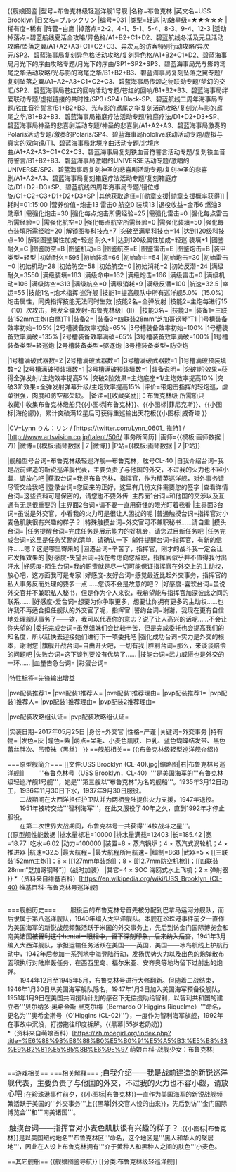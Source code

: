 {{舰娘图鉴
|型号=布鲁克林级轻巡洋舰1号舰
|名称=布鲁克林
|英文名=USS Brooklyn
|日文名=ブルックリン
|编号=031
|类型=轻巡
|初始星级=★★☆☆☆
|稀有度=稀有
|阵营=白鹰
|掉落点=2-2、4-1、5-1、5-4、8-3、9-4、12-3
|活动掉落点=碧蓝航线夏活全攻略/异色格/A1+B2+C1+D2、碧蓝航线冬活及元旦活动攻略/坠落之翼/A1+A2+A3+C1+C2+C3、异次元的访客特别行动攻略/异次元/SP2、碧蓝海事局复刻异色格活动攻略/复刻异色格/A1+B2+C1+D2、碧蓝海事局月光下的序曲攻略专题/月光下的序曲/SP1+SP2+SP3、碧蓝海事局光与影的鸢尾之华活动攻略/光与影的鸢尾之华/B1+B2+B3、碧蓝海事局复刻坠落之翼专题/复刻坠落之翼/A1+A2+A3+C1+C2+C3、碧蓝海事局传颂之物联动专题/梦幻的交汇/SP2、碧蓝海事局苍红的回响活动专题/苍红的回响/B1+B2+B3、碧蓝海事局绊爱联动专题/虚拟链接的共时性/SP3+SP4+Black-SP、碧蓝航线二周年海事局专题/铁血音符誓言/B1+B2+B3、光与影的鸢尾之华复刻活动攻略/复刻光与影的鸢尾之华/B1+B2+B3、碧蓝海事局箱庭疗法活动专题/箱庭疗法/D1+D2+D3+SP、碧蓝海事局神圣的悲喜剧活动专题/神圣的悲喜剧/A1+A2+A3、碧蓝海事局激奏的Polaris活动专题/激奏的Polaris/SP4、碧蓝海事局hololive联动活动专题/虚拟与真实的双向镜/T1、碧蓝海事局北境序曲活动专题/北境序曲/A1+A2+A3+C1+C2+C3、碧蓝海事局复刻铁血音符誓言活动专题/复刻铁血音符誓言/B1+B2+B3、碧蓝海事局激唱的UNIVERSE活动专题/激唱的UNIVERSE/SP2、碧蓝海事局复刻神圣的悲喜剧活动专题/复刻神圣的悲喜剧/A1+A2+A3、碧蓝海事局复刻箱庭疗法活动专题/复刻箱庭疗法/D1+D2+D3+SP、碧蓝航线四周年海事局专题/镜位螺旋/C1+C2+C3+D1+D2+D3+SP
|其他获取途径=[[勋章支援|勋章支援概率获得]]
|耗时=01:15:00
|营养价值=炮击13  雷击0  航空0  装填13
|退役收益=金币6 燃油3 勋章1
|需强化炮击=30
|强化每点炮击所需经验=25
|需强化雷击=0
|强化每点雷击所需经验=0
|需强化航空=0
|强化每点航空所需经验=0
|需强化装填=50
|强化每点装填所需经验=20
|解锁图鉴科技点=7
|突破至满星科技点=14
|达到120级科技点=10
|解锁图鉴属性加成=轻巡 耐久+1
|达到120级属性加成=轻巡 装填+1
|图鉴耐久=C
|图鉴防空=B
|图鉴机动=B
|图鉴航空=E
|图鉴雷击=E
|图鉴炮击=B
|装甲类型=轻型
|初始耐久=595
|初始装填=66
|初始命中=54
|初始炮击=30
|初始雷击=0
|初始机动=28
|初始防空=58
|初始航空=0
|初始消耗=2
|初始反潜=24
|满级耐久=3550
|满级装填=183
|满级命中=162
|满级炮击=166
|满级雷击=0
|满级机动=106
|满级防空=313
|满级航空=0
|满级消耗=9
|满级反潜=100
|航速=32.5
|幸运=55
|技能1名=炮术指挥·巡洋舰
|技能1=提高舰队中所有巡洋舰5.0%（15.0%）炮击属性，同类指挥技能无法同时生效
|技能2名=全弹发射
|技能2=主炮每进行15（10）次攻击，触发全弹发射-布鲁克林级I（II） 
|技能3名=
|技能3=
|装备1=三联装152mm主炮(白鹰)T1
|装备2=
|装备3=四联装28mm“芝加哥钢琴”T1
|1号槽装备效率初始=105%
|2号槽装备效率初始=65%
|3号槽装备效率初始=100%
|1号槽装备效率满破=135%
|2号槽装备效率满破=65%
|3号槽装备效率满破=100%
|1号槽装备类型=轻巡炮
|2号槽装备类型=驱逐炮
|3号槽装备类型=防空炮
<!--鱼雷底座数不代表武器数，不了解的请勿修改数据。-->
|1号槽满破武器数=2
|2号槽满破武器数=1
|3号槽满破武器数=1
|1号槽满破预装填数=2
|2号槽满破预装填数=1
|3号槽满破预装填数=1
|装备说明=
|突破1阶效果=获得全弹发射I/主炮效率提高5%
|突破2阶效果=主炮底座+1/主炮效率提高10%
|突破3阶效果=全弹发射弹幕升级/主炮效率提高15%
|评价=带炮击指挥的轻炮巡，虐菜很强，肉度和防空都欠缺。
|备注=[[收藏奖励]]：布鲁克林级 所需船只<br>
收藏中收集布鲁克林级船只{{小图标|布鲁克林}}、{{小图标|菲尼克斯}}、{{小图标|海伦娜}}，累计突破满12星后可获得重巡输出天花板{{小图标|威奇塔 }} 

|CV=Lynn りん；リン / [https://twitter.com/Lynn_0601_ 推特] / [http://www.artsvision.co.jp/talent/506/ 事务所简历]
|画师={{模板:画师数据 | 7}}
|微博={{模板:画师数据 | 7 |微博}}
|P站={{模板:画师数据 | 7 |P站}}

|舰船型号台词=布鲁克林级轻巡洋舰—布鲁克林，舷号CL-40
|自我介绍台词=我是战前建造的新锐巡洋舰代表，主要负责了与他国的外交，不过我的火力也不容小觑，请放心吧
|获取台词=我是布鲁克林，指挥官，作为精英巡洋舰，对外事务请尽管交给我吧
|登录台词=您回来的正好，这里有几份文件需要您的签字
|查看详情台词=这些资料可是保密的，请您也不要外传
|主界面1台词=和他国的交涉以及互通有无是很重要的
|主界面2台词=请不要一直用奇怪的眼光盯着我看
|主界面3台词=虽说是外交官，小看我的火力可是很让人困扰的呢
|普通触摸台词=指挥官对小麦色肌肤很有兴趣的样子？
|特殊触摸台词=外交官可不兼职秘书……请自重
|摸头台词=
|任务提醒台词=完成任务是展示能力的好机会，请您过目新任务吧
|任务完成台词=这里是任务奖励的清单，请确认一下
|邮件提醒台词=指挥官，有新的信件……嗯？这是哪里寄来的
|回港台词=辛苦了，指挥官，刚才的战斗我一定会让它发挥效果的
|好感度-失望台词=我在考虑向您辞职，指挥官似乎并不值得我付出汗水
|好感度-陌生台词=我的职责就是尽一切可能保证指挥官在外交上的主动权，放心吧，这方面我可是专家
|好感度-友好台词=感觉最近比起外交事务，指挥官的私人事务反而处理的要多一点……您该不会是故意的吧？
|好感度-喜欢台词=虽说外交官并不兼职私人秘书，但是作为个人来说，我希望能与指挥官加深彼此之间的联系……
|好感度-爱台词=想要为你争取更多，想要让你拥有更多的主动权……也许我不再适合担任舰队的外交官了呢，指挥官
|誓约台词=谢谢，我现在更有自信地处理舰队事务了——欸，我可以代表你的意志？说了让人高兴的话呢……不会让你失望的
|委托完成台词=虽然姐妹们会比较辛苦，但是完成委托也会提高我们的知名度，所以赶快去迎接她们进行下一项委托吧
|强化成功台词=实力是外交的根本，谢谢您
|旗舰开战台词=自由开火吧，一切有我
|胜利台词=那么，来谈谈赔偿的问题吧
|失败台词=这下谈判要没有优势了……
|技能台词=武力威慑也是外交的一环……
|血量告急台词=
|彩蛋台词=

|特性标签=先锋输出增益

|pve配装推荐1=
|pve配装1推荐人=
|pve配装1推荐理由=
|pvp配装推荐1=
|pvp配装1推荐人=
|pvp配装1推荐理由=
|pvp配装2推荐理由=

|pve配装攻略组认证=
|pvp配装攻略组认证=

|实装日期=2017年05月25日
|身份=外交官
|性格=严谨
|关键词=外交事务
|持有物=
|发色=灰
|瞳色=紫
|萌点=呆毛、小麦色肌肤、巨乳、蓝色蝴蝶结发带、黑色蕾丝胖次、吊带袜（黑丝）
}}
==舰船相关==
{{:布鲁克林级轻型巡洋舰介绍}}

===原型舰简介===
[[文件:USS Brooklyn (CL-40).jpg|缩略图|右|布鲁克林号巡洋舰]]
　　'''布鲁克林号（USS Brooklyn，CL-40）'''是美国海军的'''布鲁克林级轻巡洋舰1号舰'''，她是'''第三艘以“布鲁克林”为名的舰船'''。1935年3月12日动工，1936年11月30日下水，1937年9月30日服役。<br>
　　二战期间在大西洋担任护卫队并为两栖登陆提供火力支援，1947年退役。<br>
　　1951年被转交给'''智利海军'''，在此又服役了40年之久，直到1992年才停止服役。<br>
　　在第二次世界大战期间，布鲁克林号一共获得'''4枚战斗之星'''。<br>
{{原型舰性能数据
|排水量标准=10000
|排水量满载=12403
|长=185.42
|宽=18.77
|吃水=6.02
|动力=100000
|装置=8 × 蒸汽锅炉；4 × 蒸汽式涡轮机；4 × 推进器
|航速=32.5
|最大航程=
|最大航程所用航速=
|编制=868
|武器=5 × [[三联装152mm主炮]]；8 × [[127mm单装炮]]；8 × [[12.7mm防空机枪]]；[[四联装28mm“芝加哥钢琴”]]（战时加装）
|其它=4 × SOC 海鸥式水上飞机；2 × 弹射器
}}
*（资料来自维基百科）<ref>[https://en.wikipedia.org/wiki/USS_Brooklyn_(CL-40) 维基百科-布鲁克林号巡洋舰]</ref><br><br>

===舰船历史===
　　服役后的布鲁克林号首先被分配到巴拿马运河分舰队，而后隶属于第八巡洋舰队，1940年编入太平洋舰队。本舰在珍珠港事件前夕一直作为美国海军的新锐战舰频繁活跃于米国的外交事务上，先后到访金门国际博览会和南美诸国<s>被智利这个hentai一眼相中，留下深刻印象，后来纳入后宫</s>，1941年3月编入大西洋舰队，承担运输任务活跃在美国——英国，美国——冰岛航线上护航行动中，1942年后参加一系列地中海登陆行动，发扬优势火力以及出色的炮弹散布面积执行对陆岸轰任务，在西西里岛、福尔米亚、安齐奥等地均留下过射出的炮弹。<br>
　　1944年12月至1945年5月，布鲁克林号进行大修翻新。但随着二战结束，1946年1月30日从美国海军舰队除名，1947年1月3日加入美国海军预备役舰队，1951年1月9日在美国共同援助计划的感召下无偿援助给智利，以智利共和国的建立者'''贝尔纳多·奥希金斯·里克尔梅（Bernardo O'Higgins Riquelme）'''命名，更名为'''奥希金斯号（O'Higgins (CL-02)'''），一度作为智利海军旗舰，1992年在事故中沉没，打捞拖往印度拆解。{{黑幕|55岁老奶奶}}<br>
*（资料来自萌娘百科）<ref>[https://zh.moegirl.org/index.php?title=%E6%88%98%E8%88%B0%E5%B0%91%E5%A5%B3:%E5%B8%83%E9%B2%81%E5%85%8B%E6%9E%97 萌娘百科-战舰少女：布鲁克林]</ref><br><br>

==游戏相关==
===相关解释===
;<big>自我介绍——我是战前建造的新锐巡洋舰代表，主要负责了与他国的外交，不过我的火力也不容小觑，请放心吧</big>
:在珍珠港事件前夕，{{小图标|布鲁克林}}一直作为美国海军的新锐战舰频繁活跃于美国的'''外交事务'''上{{黑幕|外交官人设的由来}}，先后到访'''金门国际博览会'''和'''南美诸国'''。

;<big>触摸台词——指挥官对小麦色肌肤很有兴趣的样子？</big>
:{{小图标|布鲁克林}}是以美国纽约地名'''布鲁克林区'''命名，这个地区是'''黑人和华人的聚居地'''，因此在人设上布鲁克林拥有'''介于黄种人和黑种人之间的肤色'''<s>小麦色</s>。

==其它舰船==
{{舰娘图鉴导航}}
[[分类:布鲁克林级轻巡洋舰]]